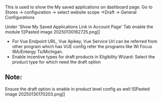This is used to show the My saved applications on dashboard page.
Go to Stores -> configuration -> select website scope ->Draft -> General Configurations

Under 'Show My Saved Applications Link in Account Page' Tab enable the module
![[Pasted image 20250130162725.png]]

* For Vue Endpoint URL, Vue Apikey, Vue Service Url can be referred from other program which has VUE config refer the programs like  Wi Focus IRA/Entergy Tx/Michigan.
* Enable incentive types for draft products in Eligibility Wizard:
		Select the product type for which need the draft option
  
## Note:
   Ensure the draft option is enable in product level config as well
   ![[Pasted image 20250130170203.png]]
